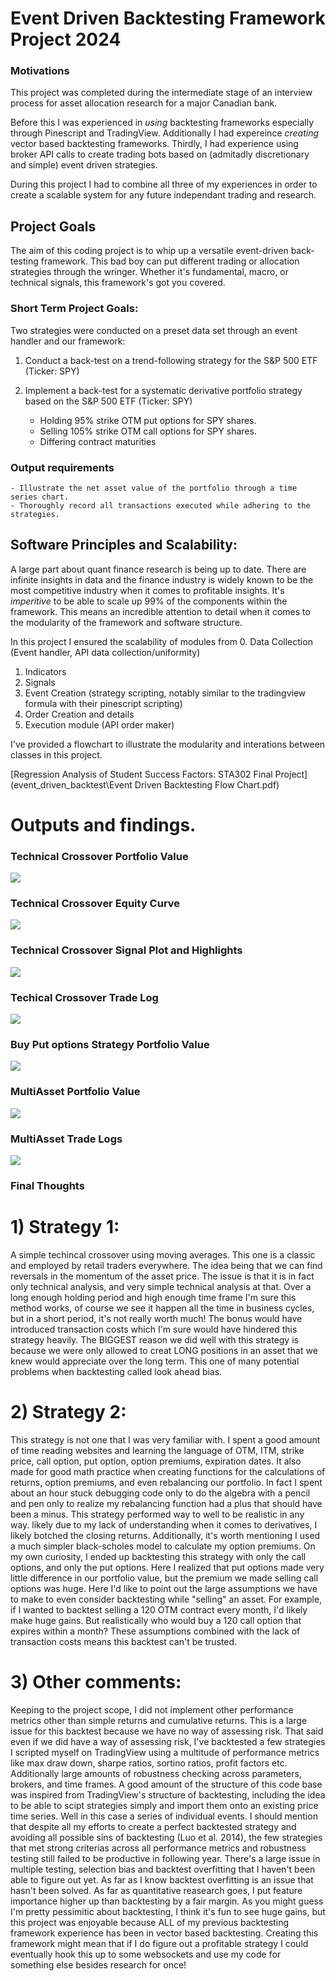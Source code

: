 # Event Driven Backtesting Framework Project 2024
### Motivations
This project was completed during the intermediate stage of an interview process for asset allocation research for a major Canadian bank.

Before this I was experienced in *using* backtesting frameworks especially through Pinescript and TradingView. Additionally I had expereince *creating* vector based backtesting frameworks. Thirdly, I had experience using broker API calls to create trading bots based on (admitadly discretionary and simple) event driven strategies.

During this project I had to combine all three of my experiences in order to create a scalable system for any future independant trading and research.

## Project Goals
The aim of this coding project is to whip up a versatile event-driven back-testing framework. This bad boy can put different trading or allocation strategies through the wringer. Whether it's fundamental, macro, or technical signals, this framework's got you covered.

### Short Term Project Goals:
Two strategies were conducted on a preset data set through an event handler and our framework:

1. Conduct a back-test on a trend-following strategy for the S&P 500 ETF (Ticker: SPY)

2. Implement a back-test for a systematic derivative portfolio strategy based on the S&P 500 ETF (Ticker: SPY)
    - Holding 95% strike OTM put options for SPY shares.
    - Selling 105% strike OTM call options for SPY shares.
    - Differing contract maturities

### Output requirements
    - Illustrate the net asset value of the portfolio through a time series chart.
    - Thoroughly record all transactions executed while adhering to the strategies.

## Software Principles and Scalability:
A large part about quant finance research is being up to date. There are infinite insights in data and the finance industry is widely known to be the most competitive industry when it comes to profitable insights. It's *imperitive* to be able to scale up 99% of the components within the framework. This means an incredible attention to detail when it comes to the modularity of the framework and software structure. 

In this project I ensured the scalability of modules from
0. Data Collection (Event handler, API data collection/uniformity)
1. Indicators
2. Signals
3. Event Creation (strategy scripting, notably similar to the tradingview formula with their pinescript scripting)
4. Order Creation and details
5. Execution module (API order maker)

I've provided a flowchart to illustrate the modularity and interations between classes in this project.

[Regression Analysis of Student Success Factors: STA302 Final Project](event_driven_backtest\Event Driven Backtesting Flow Chart.pdf)

# Outputs and findings.

### Technical Crossover Portfolio Value
<img src="event_driven_backtest\tco portfolio value.png?raw=true"/>

### Technical Crossover Equity Curve
<img src="event_driven_backtest\tco equity curve.png?raw=true"/>

### Technical Crossover Signal Plot and Highlights
<img src="event_driven_backtest\tco signal highlights.png?raw=true"/>

### Techical Crossover Trade Log
<img src="event_driven_backtest\tco trade logs.PNG?raw=true"/>

### Buy Put options Strategy Portfolio Value
<img src="event_driven_backtest\buy put options portfolio value.png?raw=true"/>

### MultiAsset Portfolio Value
<img src="event_driven_backtest\multi asset portfolio value.png?raw=true"/>

### MultiAsset Trade Logs
<img src="event_driven_backtest\event_driven_backtest\multi asset trade logs.PNG?raw=true"/>


### Final Thoughts

# 1) Strategy 1:
A simple techincal crossover using moving averages. This one is a classic and employed by retail traders everywhere. The idea being that we can find reversals in the momentum of the asset price. The issue is that it is in fact only technical analysis, and very simple technical analysis at that. Over a long enough holding period and high enough time frame I'm sure this method works, of course we see it happen all the time in business cycles, but in a short period, it's not really worth much! The bonus would have introduced transaction costs which I'm sure would have hindered this strategy heavily. The BIGGEST reason we did well with this strategy is because we were only allowed to creat LONG positions in an asset that we knew would appreciate over the long term. This one of many potential problems when backtesting called look ahead bias.

# 2)  Strategy 2:
This strategy is not one that I was very familiar with. I spent a good amount of time reading websites and learning the language of OTM, ITM, strike price, call option, put option, option premiums, expiration dates. It also made for good math practice when creating functions for the calculations of returns, option premiums, and even rebalancing our portfolio. In fact I spent about an hour stuck debugging code only to do the algebra with a pencil and pen only to realize my rebalancing function had a plus that should have been a minus. This strategy performed way to well to be realistic in any way. likely due to my lack of understanding when it comes to derivatives, I likely botched the closing returns. Additionally, it's worth mentioning I used a much simpler black-scholes model to calculate my option premiums. On my own curiosity, I ended up backtesting this strategy with only the call options, and only the put options. Here I realized that put options made very little difference in our portfolio value, but the premium we made selling call options was huge. Here I'd like to point out the large assumptions we have to make to even consider backtesting while "selling" an asset. For example, if I wanted to backtest selling a 120 OTM contract every month, I'd likely make huge gains. But realistically who would buy a 120 call option that expires within a month? These assumptions combined with the lack of transaction costs means this backtest can't be trusted.

# 3) Other comments:
Keeping to the project scope, I did not implement other performance metrics other than simple returns and cumulative returns. This is a large issue for this backtest because we have no way of assessing risk. That said even if we did have a way of assessing risk, I've backtested a few strategies I scripted myself on TradingView using a multitude of performance metrics like max draw down, sharpe ratios, sortino ratios, profit factors etc. Additionally large amounts of robustness checking across parameters, brokers, and time frames. A good amount of the structure of this code base was inspired from TradingView's structure of backtesting, including the idea to be able to scipt strategies simply and import them onto an existing price time series. Well in this case a series of individual events. I should mention that despite all my efforts to create a perfect backtested strategy and avoiding all possible sins of backtesting (Luo et al. 2014), the few strategies that met strong criterias across all performance metrics and robustness testing still failed to be productive in following year. There's a large issue in multiple testing, selection bias and backtest overfitting that I haven't been able to figure out yet. As far as I know backtest overfitting is an issue that hasn't been solved. As far as quantitative reasearch goes, I put feature importance higher up than backtesting by a fair margin. As you might guess I'm pretty pessimitic about backtesting, I think it's fun to see huge gains, but this project was enjoyable because ALL of my previous backtesting framework experience has been in vector based backtesting. Creating this framework might mean that if I do figure out a profitable strategy I could eventually hook this up to some websockets and use my code for something else besides research for once! 


